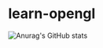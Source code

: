 # learn-opengl
![Anurag's GitHub stats](https://github-readme-stats.vercel.app/api?username=askaret&count_private=true)
